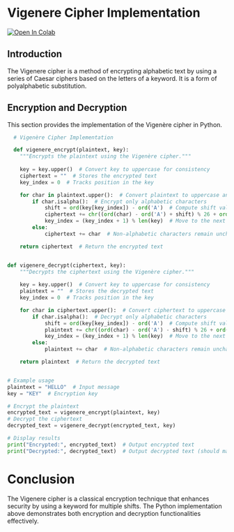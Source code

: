 # Vigenere Cipher Implementation
[![Open In Colab](https://colab.research.google.com/assets/colab-badge.svg)](https://colab.research.google.com/drive/1o4nRzxIcwXB1P-Vk6Z3QGFw7UY0yqs6g?usp=sharing)
## Introduction
The Vigenere cipher is a method of encrypting alphabetic text by using a series of Caesar ciphers based on the letters of a keyword. It is a form of polyalphabetic substitution.

## Encryption and Decryption
This section provides the implementation of the Vigenère cipher in Python.

```python
  # Vigenère Cipher Implementation

  def vigenere_encrypt(plaintext, key):
    """Encrypts the plaintext using the Vigenère cipher."""
    
    key = key.upper()  # Convert key to uppercase for consistency
    ciphertext = ""  # Stores the encrypted text
    key_index = 0  # Tracks position in the key

    for char in plaintext.upper():  # Convert plaintext to uppercase and iterate
        if char.isalpha():  # Encrypt only alphabetic characters
            shift = ord(key[key_index]) - ord('A')  # Compute shift value from key
            ciphertext += chr((ord(char) - ord('A') + shift) % 26 + ord('A'))  # Apply shift and wrap around within A-Z
            key_index = (key_index + 1) % len(key)  # Move to the next letter in the key (cyclic)
        else:
            ciphertext += char  # Non-alphabetic characters remain unchanged

    return ciphertext  # Return the encrypted text


def vigenere_decrypt(ciphertext, key):
    """Decrypts the ciphertext using the Vigenère cipher."""
    
    key = key.upper()  # Convert key to uppercase for consistency
    plaintext = ""  # Stores the decrypted text
    key_index = 0  # Tracks position in the key

    for char in ciphertext.upper():  # Convert ciphertext to uppercase and iterate
        if char.isalpha():  # Decrypt only alphabetic characters
            shift = ord(key[key_index]) - ord('A')  # Compute shift value from key
            plaintext += chr((ord(char) - ord('A') - shift) % 26 + ord('A'))  # Reverse shift to get original character
            key_index = (key_index + 1) % len(key)  # Move to the next letter in the key (cyclic)
        else:
            plaintext += char  # Non-alphabetic characters remain unchanged

    return plaintext  # Return the decrypted text


# Example usage
plaintext = "HELLO"  # Input message
key = "KEY"  # Encryption key

# Encrypt the plaintext
encrypted_text = vigenere_encrypt(plaintext, key)
# Decrypt the ciphertext
decrypted_text = vigenere_decrypt(encrypted_text, key)

# Display results
print("Encrypted:", encrypted_text)  # Output encrypted text
print("Decrypted:", decrypted_text)  # Output decrypted text (should match original plaintext)
```
# Conclusion
The Vigenere cipher is a classical encryption technique that enhances security by using a keyword for multiple shifts. The Python implementation above demonstrates both encryption and decryption functionalities effectively.
